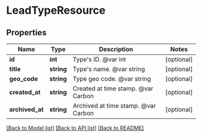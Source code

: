 # LeadTypeResource

## Properties
Name | Type | Description | Notes
------------ | ------------- | ------------- | -------------
**id** | **int** | Type&#39;s ID. @var int | [optional] 
**title** | **string** | Type&#39;s name. @var string | [optional] 
**geo_code** | **string** | Type geo code. @var string | [optional] 
**created_at** | **string** | Created at time stamp. @var Carbon | [optional] 
**archived_at** | **string** | Archived at time stamp. @var Carbon | [optional] 

[[Back to Model list]](../README.md#documentation-for-models) [[Back to API list]](../README.md#documentation-for-api-endpoints) [[Back to README]](../README.md)


